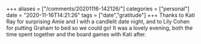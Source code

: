 +++
aliases = ["/comments/20201116-142126/"]
categories = ["personal"]
date = "2020-11-16T14:21:26"
tags = ["date","gratitude"]
+++
Thanks to Kati Ray for surprising Amie and I with a candlelit date night, and to Lily Cohen for putting Graham to bed so we could go! It was a lovely evening, both the time spent together and the board games with Kati after.

